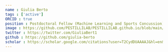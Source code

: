 ```yaml
---
name : Giulia Berto
tags : ['active']
ORCID : true
position : Postdoctoral Fellow (Machine Learning and Sports Concussion)
image : https://github.com/PESTILLILAB/PESTILLILAB.github.io/blob/main/static/img/giulia3.jpg
twitter : https://twitter.com/GiuliaBert1
github : https://github.com/giulia-berto
scholar : https://scholar.google.com/citations?user=T2CydDUAAAAJ&hl=en&oi=ao
--- 
```


